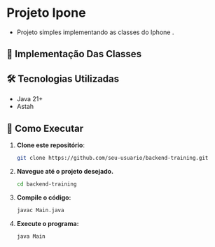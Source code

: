 # Projeto Ipone

- Projeto simples implementando as classes do Iphone .


## 📌 Implementação Das Classes



## 🛠️ Tecnologias Utilizadas

- Java 21+
- Astah

## 🚀 Como Executar

1. **Clone este repositório**:
   ```bash
   git clone https://github.com/seu-usuario/backend-training.git

2. **Navegue até o projeto desejado.**
      ```bash
      cd backend-training

3. **Compile o código:**
      ```bash
      javac Main.java

4. **Execute o programa:**
      ```bash
      java Main
